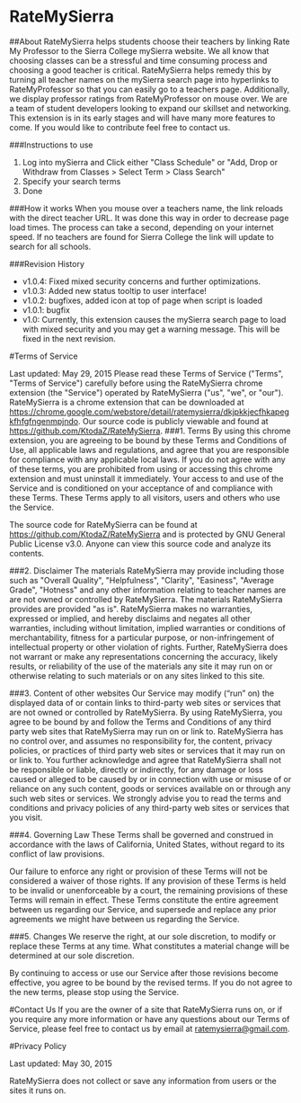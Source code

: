 # RateMySierra
##About
RateMySierra helps students choose their teachers by linking Rate My Professor to the Sierra College mySierra website. We all know that choosing classes can be a stressful and time consuming process and choosing a good teacher is critical. RateMySierra helps remedy this by turning all teacher names on the mySierra search page into hyperlinks to RateMyProfessor so that you can easily go to a teachers page. Additionally, we display professor ratings from RateMyProfessor on mouse over.
We are a team of student developers looking to expand our skillset and networking.
This extension is in its early stages and will have many more features to come.
If you would like to contribute feel free to contact us.


###Instructions to use
1. Log into mySierra and Click either "Class Schedule" or "Add, Drop or Withdraw from Classes > Select Term > Class Search"
2. Specify your search terms
3. Done


###How it works
When you mouse over a teachers name, the link reloads with the direct teacher URL. It was done this way in order to decrease page load times. The process can take a second, depending on your internet speed. 
If no teachers are found for Sierra College the link will update to search for all schools.


###Revision History
- v1.0.4: Fixed mixed security concerns and further optimizations.
- v1.0.3: Added new status tooltip to user interface! 
- v1.0.2: bugfixes, added icon at top of page when script is loaded 
- v1.0.1: bugfix 
- v1.0: Currently, this extension causes the mySierra search page to load with mixed security and you may get a warning message. This will be fixed in the next revision.


#Terms of Service

Last updated: May 29, 2015
Please read these Terms of Service ("Terms", "Terms of Service") carefully before using the RateMySierra chrome extension (the "Service") operated by RateMySierra ("us", "we", or "our").
RateMySierra is a chrome extension that can be downloaded at https://chrome.google.com/webstore/detail/ratemysierra/dkjpkkjecfhkapegkfhfgfngenmpjndo. Our source code is publicly viewable and found at https://github.com/KtodaZ/RateMySierra. 
###1. Terms
By using this chrome extension, you are agreeing to be bound by these Terms and Conditions of Use, all applicable laws and regulations, and agree that you are responsible for compliance with any applicable local laws. If you do not agree with any of these terms, you are prohibited from using or accessing this chrome extension and must uninstall it immediately. Your access to and use of the Service and is conditioned on your acceptance of and compliance with these Terms. These Terms apply to all visitors, users and others who use the Service.

The source code for RateMySierra can be found at https://github.com/KtodaZ/RateMySierra and is protected by GNU General Public License v3.0. Anyone can view this source code and analyze its contents. 

###2. Disclaimer
The materials RateMySierra may provide including those such as "Overall Quality", "Helpfulness", "Clarity", "Easiness", "Average Grade", "Hotness" and any other information relating to teacher names are are not owned or controlled by RateMySierra. The materials RateMySierra provides are provided "as is". RateMySierra makes no warranties, expressed or implied, and hereby disclaims and negates all other warranties, including without limitation, implied warranties or conditions of merchantability, fitness for a particular purpose, or non-infringement of intellectual property or other violation of rights. Further, RateMySierra does not warrant or make any representations concerning the accuracy, likely results, or reliability of the use of the materials any site it may run on or otherwise relating to such materials or on any sites linked to this site.

###3. Content of other websites
Our Service may modify (“run” on) the displayed data of or contain links to third-party web sites or services that are not owned or controlled by RateMySierra. 
By using RateMySierra, you agree to be bound by and follow the Terms and Conditions of any third party web sites that RateMySierra may run on or link to. RateMySierra has no control over, and assumes no responsibility for, the content, privacy policies, or practices of third party web sites or services that it may run on or link to. You further acknowledge and agree that RateMySierra shall not be responsible or liable, directly or indirectly, for any damage or loss caused or alleged to be caused by or in connection with use or misuse of or reliance on any such content, goods or services available on or through any such web sites or services. 
We strongly advise you to read the terms and conditions and privacy policies of any third-party web sites or services that you visit.

###4. Governing Law
These Terms shall be governed and construed in accordance with the laws of California, United States, without regard to its conflict of law provisions.

Our failure to enforce any right or provision of these Terms will not be considered a waiver of those rights. If any provision of these Terms is held to be invalid or unenforceable by a court, the remaining provisions of these Terms will remain in effect. These Terms constitute the entire agreement between us regarding our Service, and supersede and replace any prior agreements we might have between us regarding the Service.

###5. Changes
We reserve the right, at our sole discretion, to modify or replace these Terms at any time. What constitutes a material change will be determined at our sole discretion.

By continuing to access or use our Service after those revisions become effective, you agree to be bound by the revised terms. If you do not agree to the new terms, please stop using the Service.

#Contact Us
If you are the owner of a site that RateMySierra runs on, or if you require any more information or have any questions about our Terms of Service, please feel free to contact us by email at ratemysierra@gmail.com. 


#Privacy Policy

Last updated: May 30, 2015

RateMySierra does not collect or save any information from users or the sites it runs on. 


